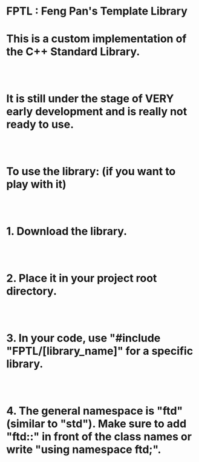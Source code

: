 <h1>FPTL : Feng Pan's Template Library<h1>
<div><p>This is a custom implementation of the C++ Standard Library. </p><br>
<p>It is still under the stage of VERY early development and is <b>really not ready to use.</b></p><br>
<p>To use the library: (if you want to play with it)</p><br>
<p>1. Download the library.</p><br>
<p>2. Place it in your project root directory.</p><br>
<p>3. In your code, use "#include "FPTL/[library_name]" for a specific library.</p><br>
<p>4. The general namespace is "ftd" (similar to "std"). Make sure to add "ftd::" in front of the class names or write "using namespace ftd;".</p><br>
</div>
